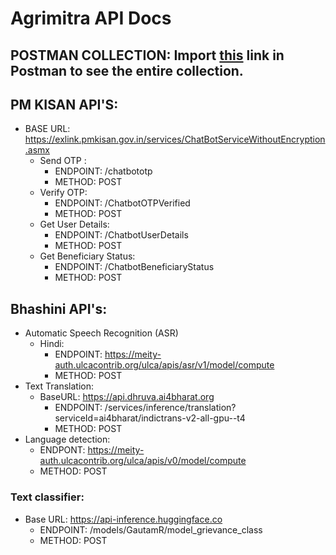 # Agrimitra API Docs

## POSTMAN COLLECTION: Import [this](https://api.postman.com/collections/12306310-e1373175-5bcf-44d5-893a-be39214e5ae8?access_key=PMAT-01H5YF1B05QKJP0ERE9QPYMCMJ) link in Postman to see the entire collection.

## PM KISAN API'S:
- BASE URL: https://exlink.pmkisan.gov.in/services/ChatBotServiceWithoutEncryption.asmx
	- Send OTP :
		- ENDPOINT: /chatbototp
		- METHOD: POST
	- Verify OTP:
		- ENDPOINT: /ChatbotOTPVerified
		- METHOD: POST
	- Get User Details:
		- ENDPOINT: /ChatbotUserDetails
		- METHOD: POST
	- Get Beneficiary Status:
		- ENDPOINT: /ChatbotBeneficiaryStatus
		- METHOD: POST
		
## Bhashini API's:
- Automatic Speech Recognition (ASR)
	- Hindi:
		- ENDPOINT: https://meity-auth.ulcacontrib.org/ulca/apis/asr/v1/model/compute
		- METHOD: POST
- Text Translation:
	- BaseURL: https://api.dhruva.ai4bharat.org
		- ENDPOINT:  /services/inference/translation?serviceId=ai4bharat/indictrans-v2-all-gpu--t4
		- METHOD: POST
- Language detection: 
  - ENDPONT: https://meity-auth.ulcacontrib.org/ulca/apis/v0/model/compute
  - METHOD: POST
 
### Text classifier:
- Base URL: https://api-inference.huggingface.co
	- ENDPOINT: /models/GautamR/model_grievance_class
	- METHOD: POST